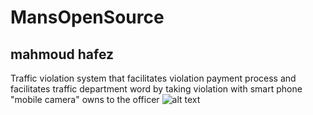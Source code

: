 # MansOpenSource
## mahmoud hafez
Traffic violation system that facilitates violation payment process and facilitates traffic department word by taking violation with smart phone "mobile camera" owns to the officer 
![alt text](https://cdn.pixabay.com/photo/2012/11/21/10/24/building-66789_960_720.jpg)
